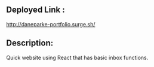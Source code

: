 
## Deployed Link :
http://daneparke-portfolio.surge.sh/
<br>
## Description: 
Quick website using React that has basic inbox functions.


